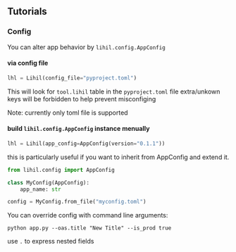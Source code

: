 
## Tutorials

### Config

You can alter app behavior by `lihil.config.AppConfig`

#### via config file

```python
lhl = Lihil(config_file="pyproject.toml")
```

This will look for `tool.lihil` table in the `pyproject.toml` file
extra/unkown keys will be forbidden to help prevent misconfiging

Note: currently only toml file is supported

#### build `lihil.config.AppConfig` instance menually

```python
lhl = Lihil(app_config=AppConfig(version="0.1.1"))
```

this is particularly useful if you want to inherit from AppConfig and extend it.

```python
from lihil.config import AppConfig

class MyConfig(AppConfig):
    app_name: str

config = MyConfig.from_file("myconfig.toml")
```

You can override config with command line arguments:

```example
python app.py --oas.title "New Title" --is_prod true
```

use `.` to express nested fields

